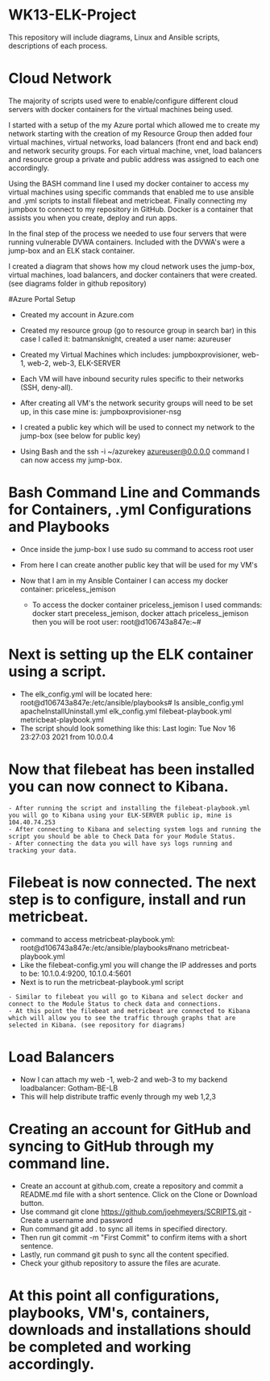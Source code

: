 # WK13-ELK-Project
This repository will include diagrams, Linux and Ansible scripts, descriptions of each process.

# Cloud Network
The majority of scripts used were to enable/configure different cloud servers with docker containers for the virtual machines being used.

I started with a setup of the my Azure portal which allowed me to create my network starting with the creation of my Resource Group then added four virtual machines, virtual networks, load balancers (front end and back end) and network security groups. For each virtual machine, vnet, load balancers and resource group a private and public address was assigned to each one accordingly. 

Using the BASH command line I used my docker container to access my virtual machines using specific commands that enabled me to use ansible and .yml scripts to install filebeat and metricbeat. Finally connecting my jumpbox to connect to my repository in GitHub. Docker is a container that assists you when you create, deploy and run apps.

In the final step of the process we needed to use four servers that were running vulnerable DVWA containers. Included with the DVWA's were a jump-box and an ELK stack container.

I created a diagram that shows how my cloud network uses the jump-box, virtual machines, load balancers, and docker containers that were created. 
(see diagrams folder in github repository)


#Azure Portal Setup
- Created my account in Azure.com
- Created my resource group (go to resource group in search bar) in this case I called it: batmansknight, created a user name: azureuser
- Created my Virtual Machines which includes: jumpboxprovisioner, web-1, web-2, web-3, ELK-SERVER
- Each VM will have inbound security rules specific to their networks (SSH, deny-all).
- After creating all VM's the network security groups will need to be set up, in this case mine is: jumpboxprovisioner-nsg
- I created a public key which will be used to connect my network to the jump-box (see below for public key)


- Using Bash and the ssh -i ~/azurekey azureuser@0.0.0.0 command I can now access my jump-box.
  
# Bash Command Line and Commands for Containers, .yml Configurations and Playbooks
- Once inside the jump-box I use sudo su command to access root user
- From here I can create another public key that will be used for my VM's

- Now that I am in my Ansible Container I can access my docker container: priceless_jemison
  - To access the docker container priceless_jemison I used commands: docker start preceless_jemison, docker attach priceless_jemison then you will be root user: root@d106743a847e:~#

# Next is setting up the ELK container using a script.
  - The elk_config.yml will be located here: root@d106743a847e:/etc/ansible/playbooks# ls
ansible_config.yml  apacheInstallUninstall.yml  elk_config.yml  filebeat-playbook.yml  metricbeat-playbook.yml
  - The script should look something like this:
  Last login: Tue Nov 16 23:27:03 2021 from 10.0.0.4

         
  # Now that filebeat has been installed you can now connect to Kibana.
    - After running the script and installing the filebeat-playbook.yml you will go to Kibana using your ELK-SERVER public ip, mine is 104.40.74.253
    - After connecting to Kibana and selecting system logs and running the script you should be able to Check Data for your Module Status.
    - After connecting the data you will have sys logs running and tracking your data.

 # Filebeat is now connected. The next step is to configure, install and run metricbeat.
   - command to access metricbeat-playbook.yml: root@d106743a847e:/etc/ansible/playbooks#nano metricbeat-playbook.yml
   - Like the filebeat-config.yml you will change the IP addresses and ports to be: 10.1.0.4:9200, 10.1.0.4:5601
   - Next is to run the metricbeat-playbook.yml script
         
    - Similar to filebeat you will go to Kibana and select docker and connect to the Module Status to check data and connections.
    - At this point the filebeat and metricbeat are connected to Kibana which will allow you to see the traffic through graphs that are selected in Kibana. (see repository for diagrams)

# Load Balancers
 - Now I can attach my web -1, web-2 and web-3 to my backend loadbalancer: Gotham-BE-LB
 - This will help distribute traffic evenly through my web 1,2,3

# Creating an account for GitHub and syncing to GitHub through my command line.
 - Create an account at github.com, create a repository and commit a README.md file with a short sentence. Click on the Clone or Download button.
 - Use command git clone https://github.com/joehmeyers/SCRIPTS.git
       - Create a username and password
 - Run command git add . to sync all items in specified directory.
 - Then run git commit -m "First Commit" to confirm items with a short sentence.
 - Lastly, run command git push to sync all the content specified.
 - Check your github repository to assure the files are acurate.

# At this point all configurations, playbooks, VM's, containers, downloads and installations should be completed and working accordingly.
  








